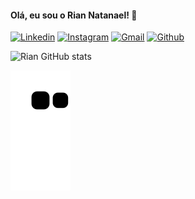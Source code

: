 <h4>Olá, eu sou o Rian Natanael! 👋</h4>

[![Linkedin](https://img.shields.io/badge/LinkedIn-0077B5?style=for-the-badge&logo=linkedin&logoColor=white)](https://www.linkedin.com/in/rian-natanael/)
[![Instagram](https://img.shields.io/badge/Instagram-E4405F?style=for-the-badge&logo=instagram&logoColor=white)](https://www.instagram.com/_riancl/)
[![Gmail](https://img.shields.io/badge/Gmail-D14836?style=for-the-badge&logo=gmail&logoColor=white)](riaanatanael@gmail.com)
[![Github](https://img.shields.io/badge/GitHub-100000?style=for-the-badge&logo=github&logoColor=white)](https://github.com/rianzito)


![Rian GitHub stats](https://github-readme-stats.vercel.app/api?username=rianzito&show_icons=true&theme=midnight-purple)

![Snake animation](https://github.com/rianzito/rianzito/blob/output/github-contribution-grid-snake.svg)
